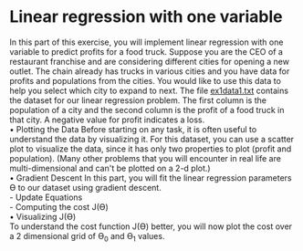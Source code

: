 # Linear regression with one variable
In this part of this exercise, you will implement linear regression with one variable to predict
profits for a food truck. Suppose you are the CEO of a restaurant franchise and are considering
different cities for opening a new outlet. The chain already has trucks in various cities and you
have data for profits and populations from the cities.
You would like to use this data to help you select which city to expand to next.
The file [ex1data1.txt](https://github.com/emilmont/Artificial-Intelligence-and-Machine-Learning/blob/master/ML/ex1/ex1data1.txt) contains the dataset for our linear regression problem. The first column
is the population of a city and the second column is the profit of a food truck in that city. A
negative value for profit indicates a loss.  
• Plotting the Data
Before starting on any task, it is often useful to understand the data by visualizing it. For this dataset,
you can use a scatter plot to visualize the data, since it has only two properties to plot (profit and
population). (Many other problems that you will encounter in real life are multi-dimensional and can't
be plotted on a 2-d plot.)  
• Gradient Descent
In this part, you will fit the linear regression parameters Ѳ to our dataset using gradient descent.  
       - Update Equations  
       - Computing the cost J(Ѳ)  
• Visualizing J(Ѳ)  
To understand the cost function J(Ѳ) better, you will now plot the cost over a 2 dimensional grid  of Ѳ<sub>0</sub>
and Ѳ<sub>1</sub> values. 

